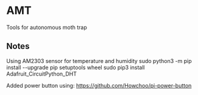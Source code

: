 # AMT
Tools for autonomous moth trap

## Notes

Using AM2303 sensor for temperature and humidity
  sudo python3 -m pip install --upgrade pip setuptools wheel
  sudo pip3 install Adafruit_CircuitPython_DHT
  
Added power button using:
  https://github.com/Howchoo/pi-power-button
  
